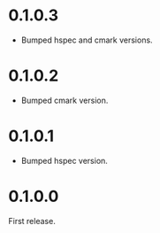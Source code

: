 # 0.1.0.3

* Bumped hspec and cmark versions.

# 0.1.0.2

* Bumped cmark version.

# 0.1.0.1

* Bumped hspec version.

# 0.1.0.0

First release.
